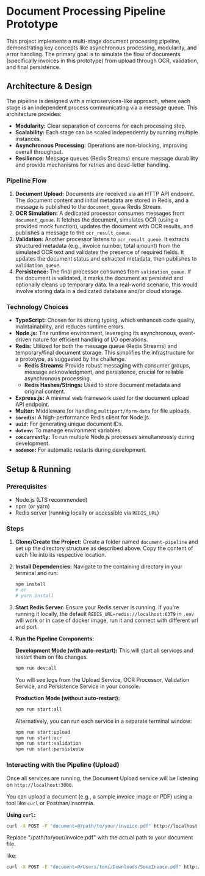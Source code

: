 # Document Processing Pipeline Prototype

This project implements a multi-stage document processing pipeline, demonstrating key concepts like asynchronous processing, modularity, and error handling. The primary goal is to simulate the flow of documents (specifically invoices in this prototype) from upload through OCR, validation, and final persistence.

## Architecture & Design

The pipeline is designed with a microservices-like approach, where each stage is an independent process communicating via a message queue. This architecture provides:

- **Modularity:** Clear separation of concerns for each processing step.
- **Scalability:** Each stage can be scaled independently by running multiple instances.
- **Asynchronous Processing:** Operations are non-blocking, improving overall throughput.
- **Resilience:** Message queues (Redis Streams) ensure message durability and provide mechanisms for retries and dead-letter handling.

### Pipeline Flow

1.  **Document Upload:** Documents are received via an HTTP API endpoint. The document content and initial metadata are stored in Redis, and a message is published to the `document_queue` Redis Stream.
2.  **OCR Simulation:** A dedicated processor consumes messages from `document_queue`. It fetches the document, simulates OCR (using a provided mock function), updates the document with OCR results, and publishes a message to the `ocr_result_queue`.
3.  **Validation:** Another processor listens to `ocr_result_queue`. It extracts structured metadata (e.g., invoice number, total amount) from the simulated OCR text and validates the presence of required fields. It updates the document status and extracted metadata, then publishes to `validation_queue`.
4.  **Persistence:** The final processor consumes from `validation_queue`. If the document is validated, it marks the document as persisted and optionally cleans up temporary data. In a real-world scenario, this would involve storing data in a dedicated database and/or cloud storage.

### Technology Choices

- **TypeScript:** Chosen for its strong typing, which enhances code quality, maintainability, and reduces runtime errors.
- **Node.js:** The runtime environment, leveraging its asynchronous, event-driven nature for efficient handling of I/O operations.
- **Redis:** Utilized for both the message queue (Redis Streams) and temporary/final document storage. This simplifies the infrastructure for a prototype, as suggested by the challenge.
  - **Redis Streams:** Provide robust messaging with consumer groups, message acknowledgment, and persistence, crucial for reliable asynchronous processing.
  - **Redis Hashes/Strings:** Used to store document metadata and original content.
- **Express.js:** A minimal web framework used for the document upload API endpoint.
- **Multer:** Middleware for handling `multipart/form-data` for file uploads.
- **`ioredis`:** A high-performance Redis client for Node.js.
- **`uuid`:** For generating unique document IDs.
- **`dotenv`:** To manage environment variables.
- **`concurrently`:** To run multiple Node.js processes simultaneously during development.
- **`nodemon`:** For automatic restarts during development.

## Setup & Running

### Prerequisites

- Node.js (LTS recommended)
- npm (or yarn)
- Redis server (running locally or accessible via `REDIS_URL`)

### Steps

1.  **Clone/Create the Project:**
    Create a folder named `document-pipeline` and set up the directory structure as described above. Copy the content of each file into its respective location.

2.  **Install Dependencies:**
    Navigate to the containing directory in your terminal and run:

    ```bash
    npm install
    # or
    # yarn install
    ```

3.  **Start Redis Server:**
    Ensure your Redis server is running. If you're running it locally, the default `REDIS_URL=redis://localhost:6379` in `.env` will work or in case of docker image, run it and connect with different url and port

4.  **Run the Pipeline Components:**

    **Development Mode (with auto-restart):**
    This will start all services and restart them on file changes.

    ```bash
    npm run dev:all
    ```

    You will see logs from the Upload Service, OCR Processor, Validation Service, and Persistence Service in your console.

    **Production Mode (without auto-restart):**

    ```bash
    npm run start:all
    ```

    Alternatively, you can run each service in a separate terminal window:

    ```bash
    npm run start:upload
    npm run start:ocr
    npm run start:validation
    npm run start:persistence
    ```

### Interacting with the Pipeline (Upload)

Once all services are running, the Document Upload service will be listening on `http://localhost:3000`.

You can upload a document (e.g., a sample invoice image or PDF) using a tool like `curl` or Postman/Insomnia.

**Using `curl`:**

```bash
curl -X POST -F "document=@/path/to/your/invoice.pdf" http://localhost:3000/upload
```

Replace "/path/to/your/invoice.pdf" with the actual path to your document file.

like:

```bash
curl -X POST -F "document=@/Users/toni/Downloads/SomeInvoce.pdf" http://localhost:3000/upload
```
